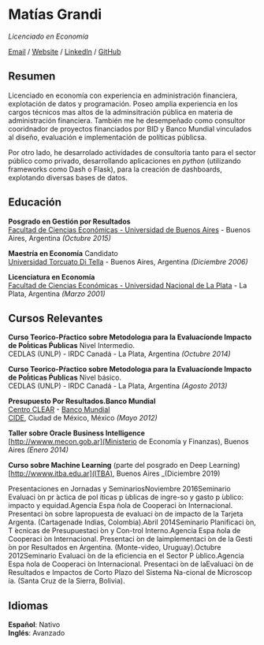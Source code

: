 
# Matías Grandi

_Licenciado en Economía_ <br>

[Email](mailto:matiasgrandi@gmail.com) / [Website](https://matog.github.io/cv) / [LinkedIn](https://www.linkedin.com/in/matias-manuel-grandi-0903273//) / [GitHub](https://github.com/matog/) 

## Resumen
Licenciado en economía con experiencia en administración financiera, explotación de datos y programación.
Poseo amplia experiencia en los cargos técnicos mas altos de la adminsitración pública en materia de administración financiera. También me he desempeñado como consultor cooridnador de proyectos financiados por BID y Banco Mundial vinculados al diseño, evaluación e implementación de políticas públicsa.

Por otro lado, he desarrolado actividades de consultoria tanto para el sector público como privado, desarrollando aplicaciones en _python_ (utilizando frameworks como Dash o Flask), para la creación de dashboards, explotando diversas bases de datos.

## Educación

**Posgrado en Gestión por Resultados**<br>
[Facultad de Ciencias Económicas - Universidad de Buenos Aires](https://www.economicas.uba.ar/) - Buenos Aires, Argentina _(Octubre 2015)_ <br>

**Maestría en Economía** Candidato<br>
[Universidad Torcuato Di Tella](https://www.utdt.edu/) - Buenos Aires, Argentina _(Diciembre 2006)_

**Licenciatura en Economía** <br>
[Facultad de Ciencias Económicas - Universidad Nacional de La Plata](https://www.econo.unlp.edu.ar/) - La Plata, Argentina _(Marzo 2001)_

## Cursos Relevantes

**Curso Teorico-Pŕactico sobre Metodologıa para la Evaluacíonde Impacto de Poĺıticas Ṕublicas** Nivel Intermedio.<br>
CEDLAS (UNLP) - IRDC Canadá - La Plata, Argentina _(Octubre 2014)_<br>

**Curso Teorico-Pŕactico sobre Metodologıa para la Evaluacíonde Impacto de Poĺıticas Ṕublicas** Nivel básico.<br>
CEDLAS (UNLP) - IRDC Canadá - La Plata, Argentina _(Agosto 2013)_<br>

**Presupuesto Por Resultados.Banco  Mundial**  <br>
[Centro CLEAR](https://clear-lac.org/) - [Banco Mundial](www.bancomundial.org/)<br>
[CIDE](www.bancomundial.org/), Ciudad de México, México _(Mayo 2012)_

**Taller sobre Oracle Business Intelligence** <br>
[http://wwww.mecon.gob.ar](Ministerio de Economía y Finanzas), Buenos Aires _(Enero 2014)_

**Curso sobre Machine Learning** (parte del posgrado en Deep Learning)<br>
[http://wwww.itba.edu.ar](ITBA), Buenos Aires _(Diciembre 2019)

Presentaciones en Jornadas y SeminariosNoviembre 2016Seminario Evaluaci ́on pr ́actica de pol ́ıticas p ́ublicas de ingre-so y gasto p ́ublico: impacto y equidad.Agencia Espa ̃nola de Cooperaci ́on Internacional. Presentaci ́on sobre lapropuesta de evaluaci ́on de impacto de la Tarjeta Argenta. (Cartagenade Indias, Colombia).Abril 2014Seminario Planificaci ́on, T ́ecnicas de Presupuestaci ́on y Con-trol Interno.Agencia  Espa ̃nola  de  Cooperaci ́on  Internacional.  Presentaci ́on  de  laimplementaci ́on de la Gesti ́on por Resultados en Argentina. (Monte-video, Uruguay).Octubre 2012Seminario Evaluaci ́on de la eficiencia en el Sector P ́ublico.Agencia  Espa ̃nola  de  Cooperaci ́on  Internacional.  Presentaci ́on  de  laEvaluaci ́on de Resultados e Impactos de Corto Plazo del Sistema Na-cional de Microscop ́ıa. (Santa Cruz de la Sierra, Bolivia).

## Idiomas
**Español**: Nativo <br>
**Inglés**: Avanzado
<br><br>

